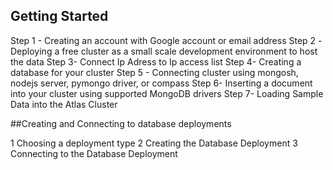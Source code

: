 ## Getting Started

Step 1 - Creating an account with Google account or email address
Step 2 -Deploying a free cluster as a small scale development environment to host the data
Step 3- Connect Ip Adress to Ip access list
Step 4- Creating a database for your cluster
Step 5 - Connecting cluster using mongosh, nodejs server, pymongo driver, or compass
Step 6- Inserting a document into your cluster using supported MongoDB drivers
Step 7- Loading Sample Data into the Atlas Cluster

##Creating and Connecting to database deployments

1 Choosing a deployment type
2 Creating the Database Deployment
3 Connecting to the Database Deployment 
 
